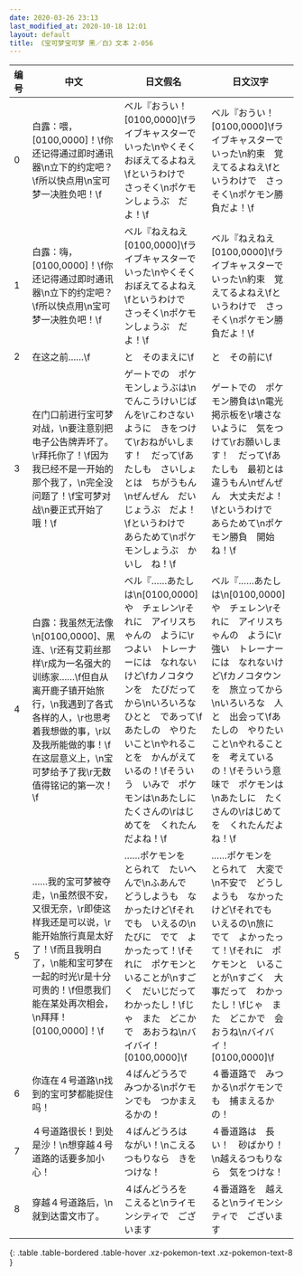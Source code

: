 ```yaml
---
date: 2020-03-26 23:13
last_modified_at: 2020-10-18 12:01
layout: default
title: 《宝可梦宝可梦 黑／白》文本 2-056
---
```

| 编号 | 中文 | 日文假名 | 日文汉字 |
| ---- | ---- | ---- | --- |
| 0 | 白露：喂，[0100,0000]！\f你还记得通过即时通讯器\n立下的约定吧？\f所以快点用\n宝可梦一决胜负吧！\f | ベル『おうい！　[0100,0000]\fライブキャスターで　いった\nやくそく　おぼえてるよねえ\fというわけで　さっそく\nポケモンしょうぶ　だよ！\f | ベル『おうい！　[0100,0000]\fライブキャスターで　いった\n約束　覚えてるよねえ\fというわけで　さっそく\nポケモン勝負だよ！\f |
| 1 | 白露：嗨，[0100,0000]！\f你还记得通过即时通讯器\n立下的约定吧？\f所以快点用\n宝可梦一决胜负吧！\f | ベル『ねえねえ　[0100,0000]\fライブキャスターで　いった\nやくそく　おぼえてるよねえ\fというわけで　さっそく\nポケモンしょうぶ　だよ！\f | ベル『ねえねえ　[0100,0000]\fライブキャスターで　いった\n約束　覚えてるよねえ\fというわけで　さっそく\nポケモン勝負だよ！\f |
| 2 | 在这之前……\f | と　そのまえに\f | と　その前に\f |
| 3 | 在门口前进行宝可梦对战，\n要注意别把电子公告牌弄坏了。\r拜托你了！\f因为我已经不是一开始的那个我了，\n完全没问题了！\f宝可梦对战\n要正式开始了哦！\f | ゲートでの　ポケモンしょうぶは\nでんこうけいじばんを\rこわさないように　きをつけて\rおねがいします！　だって\fあたしも　さいしょとは　ちがうもん\nぜんぜん　だいじょうぶ　だよ！\fというわけで　あらためて\nポケモンしょうぶ　かいし　ね！\f | ゲートでの　ポケモン勝負は\n電光掲示板を\r壊さないように　気をつけて\rお願いします！　だって\fあたしも　最初とは　違うもん\nぜんぜん　大丈夫だよ！\fというわけで　あらためて\nポケモン勝負　開始ね！\f |
| 4 | 白露：我虽然无法像\n[0100,0000]、黑连、\r还有艾莉丝那样\r成为一名强大的训练家……\f但自从离开鹿子镇开始旅行，\n我遇到了各式各样的人，\r也思考着我想做的事，\r以及我所能做的事！\f在这层意义上，\n宝可梦给予了我\r无数值得铭记的第一次！\f | ベル『……あたしは\n[0100,0000]や　チェレン\rそれに　アイリスちゃんの　ように\rつよい　トレーナーには　なれないけど\fカノコタウンを　たびだってから\nいろいろな　ひとと　であって\fあたしの　やりたいこと\nやれることを　かんがえているの！\fそういう　いみで　ポケモンは\nあたしに　たくさんの\rはじめてを　くれたんだよね！\f | ベル『……あたしは\n[0100,0000]や　チェレン\rそれに　アイリスちゃんの　ように\r強い　トレーナーには　なれないけど\fカノコタウンを　旅立ってから\nいろいろな　人と　出会って\fあたしの　やりたいこと\nやれることを　考えているの！\fそういう意味で　ポケモンは\nあたしに　たくさんの\rはじめてを　くれたんだよね！\f |
| 5 | ……我的宝可梦被夺走，\n虽然很不安，又很无奈，\r即使这样我还是可以说，\r能开始旅行真是太好了！\f而且我明白了，\n能和宝可梦在一起的时光\r是十分可贵的！\f但愿我们能在某处再次相会，\n拜拜！[0100,0000]！\f | ……ポケモンを　とられて　たいへんで\nふあんで　どうしようも　なかったけど\fそれでも　いえるの\nたびに　でて　よかったって！\fそれに　ポケモンと　いることが\nすごく　だいじだって　わかったし！\fじゃ　また　どこかで　あおうね\nバイバイ！　[0100,0000]\f | ……ポケモンを　とられて　大変で\n不安で　どうしようも　なかったけど\fそれでも　いえるの\n旅に　でて　よかったって！\fそれに　ポケモンと　いることが\nすごく　大事だって　わかったし！\fじゃ　また　どこかで　会おうね\nバイバイ！　[0100,0000]\f |
| 6 | 你连在４号道路\n找到的宝可梦都能捉住吗！ | ４ばんどうろで　みつかる\nポケモンでも　つかまえるかの！ | ４番道路で　みつかる\nポケモンでも　捕まえるかの！ |
| 7 | ４号道路很长！到处是沙！\n想穿越４号道路的话要多加小心！ | ４ばんどうろは　ながい！\nこえる　つもりなら　きをつけな！ | ４番道路は　長い！　砂ばかり！\n越えるつもりなら　気をつけな！ |
| 8 | 穿越４号道路后，\n就到达雷文市了。 | ４ばんどうろを　こえると\nライモンシティで　ございます | ４番道路を　越えると\nライモンシティで　ございます |
{: .table .table-bordered .table-hover .xz-pokemon-text .xz-pokemon-text-8 }